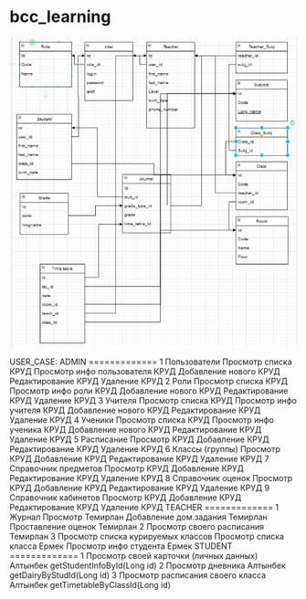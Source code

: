 # bcc_learning
![img.png](img.png)

USER_CASE:
ADMIN =============
1	Пользователи
	Просмотр списка		КРУД
	Просмотр инфо пользователя	КРУД
	Добавление нового	КРУД
	Редактирование		КРУД
	Удаление			КРУД
2	Роли
	Просмотр списка		КРУД
	Просмотр инфо роли	КРУД
	Добавление нового	КРУД
	Редактирование		КРУД
	Удаление			КРУД
3	Учителя
	Просмотр списка		КРУД
	Просмотр инфо учителя	КРУД
	Добавление нового	КРУД
	Редактирование		КРУД
	Удаление			КРУД
4	Ученики
	Просмотр списка		КРУД
	Просмотр инфо ученика	КРУД
	Добавление нового	КРУД
	Редактирование		КРУД
	Удаление			КРУД
5	Расписание
	Просмотр			КРУД
	Добавление			КРУД
	Редактирование		КРУД
	Удаление			КРУД
6	Классы (группы)
	Просмотр			КРУД
	Добавление			КРУД
	Редактирование		КРУД
	Удаление			КРУД
7	Справочник предметов
	Просмотр			КРУД
	Добавление			КРУД
	Редактирование		КРУД
	Удаление			КРУД
8	Справочник оценок
	Просмотр			КРУД
	Добавление			КРУД
	Редактирование		КРУД
	Удаление			КРУД
9	Справочник кабинетов
	Просмотр			КРУД
	Добавление			КРУД
	Редактирование		КРУД
	 Удаление			КРУД
TEACHER	=============
1	Журнал
	Просмотр			    Темирлан
	Добавление дом.задания	Темирлан
	Проставление оценок		Темирлан
2	Просмотр своего расписания	Темирлан
3	Просмотр списка курируемых классов
	Просмотр списка класса		Ермек
	Просмотр инфо студента		Ермек
STUDENT	=============
1	Просмотр своей карточки (личных  данных)    Алтынбек	getStudentInfoById(Long id)
2	Просмотр дневника   Алтынбек	  getDairyByStudId(Long id)
3	Просмотр расписания своего класса   Алтынбек	getTimetableByClassId(Long id)

